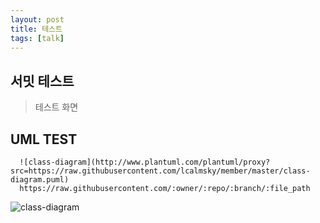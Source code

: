 ```yaml
---
layout: post
title: 테스트
tags: [talk]
---
```


## 서밋 테스트

> 테스트 화면

## UML TEST

```text
  ![class-diagram](http://www.plantuml.com/plantuml/proxy?src=https://raw.githubusercontent.com/lcalmsky/member/master/class-diagram.puml)
  https://raw.githubusercontent.com/:owner/:repo/:branch/:file_path
```

![class-diagram](http://www.plantuml.com/plantuml/proxy?src=https://raw.githubusercontent.com/lcalmsky/member/master/class-diagram.puml)

